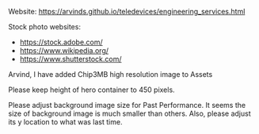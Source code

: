 Website: https://arvinds.github.io/teledevices/engineering_services.html

Stock photo websites:
- https://stock.adobe.com/
- https://www.wikipedia.org/
- https://www.shutterstock.com/

Arvind, I have added Chip3MB high resolution image to Assets

Please keep height of hero container to 450 pixels. 

Please adjust background image size for Past Performance. It seems the size of background image is much smaller than others. Also, please adjust its y location to what was last time.
